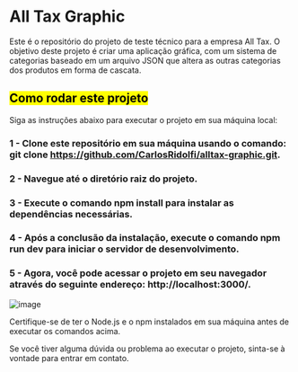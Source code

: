 <h1>All Tax Graphic</h1>

<p>Este é o repositório do projeto de teste técnico para a empresa All Tax. O objetivo deste projeto é criar uma aplicação gráfica, com um sistema de categorias baseado em um arquivo JSON que altera as outras categorias dos produtos em forma de cascata.</p>

<h2><mark>Como rodar este projeto</mark></h2>
<p>Siga as instruções abaixo para executar o projeto em sua máquina local:</p>

### 1 - Clone este repositório em sua máquina usando o comando: git clone https://github.com/CarlosRidolfi/alltax-graphic.git.
### 2 - Navegue até o diretório raiz do projeto.
### 3 - Execute o comando npm install para instalar as dependências necessárias.
### 4 - Após a conclusão da instalação, execute o comando npm run dev para iniciar o servidor de desenvolvimento.
### 5 - Agora, você pode acessar o projeto em seu navegador através do seguinte endereço: http://localhost:3000/.

![image](https://github.com/CarlosRidolfi/alltax-graphic/assets/27232476/9da7d72c-f9f0-4650-bd4b-0a6c3f411303)

Certifique-se de ter o Node.js e o npm instalados em sua máquina antes de executar os comandos acima.

Se você tiver alguma dúvida ou problema ao executar o projeto, sinta-se à vontade para entrar em contato.
